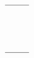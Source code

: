 |   	|   	|   	|   	|   	|
|---	|---	|---	|---	|---	|
|   	|   	|   	|   	|   	|
|   	|   	|   	|   	|   	|
|   	|   	|   	|   	|   	|
|   	|   	|   	|   	|   	|
|   	|   	|   	|   	|   	|
|   	|   	|   	|   	|   	|
|   	|   	|   	|   	|   	|
|   	|   	|   	|   	|   	|
|   	|   	|   	|   	|   	|
|   	|   	|   	|   	|   	|
|   	|   	|   	|   	|   	|
|   	|   	|   	|   	|   	|
|   	|   	|   	|   	|   	|
|   	|   	|   	|   	|   	|
|   	|   	|   	|   	|   	|
|   	|   	|   	|   	|   	|
|   	|   	|   	|   	|   	|
|   	|   	|   	|   	|   	|
|   	|   	|   	|   	|   	|
|   	|   	|   	|   	|   	|
|   	|   	|   	|   	|   	|
|   	|   	|   	|   	|   	|
|   	|   	|   	|   	|   	|
|   	|   	|   	|   	|   	|
|   	|   	|   	|   	|   	|
|   	|   	|   	|   	|   	|
